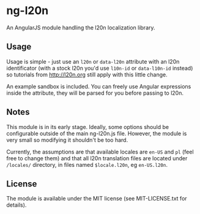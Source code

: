 ng-l20n
=======

An AngularJS module handling the l20n localization library.

Usage
-----

Usage is simple - just use an `l20n` or `data-l20n` attribute with an l20n identificator (with a stock l20n you'd
use `l10n-id` or `data-l10n-id` instead) so tutorials from http://l20n.org still apply with this little change.

An example sandbox is included. You can freely use Angular expressions inside the attribute, they will be parsed for
you before passing to l20n.

Notes
-----

This module is in its early stage. Ideally, some options should be configurable outside of the main ng-l20n.js file.
However, the module is very small so modifying it shouldn't be too hard.

Currently, the assumptions are that available locales are `en-US` and `pl` (feel free to change them) and that all
l20n translation files are located under `/locales/` directory, in files named `$locale.l20n`, eg `en-US.l20n`.

License
-------

The module is available under the MIT license (see MIT-LICENSE.txt for details).
